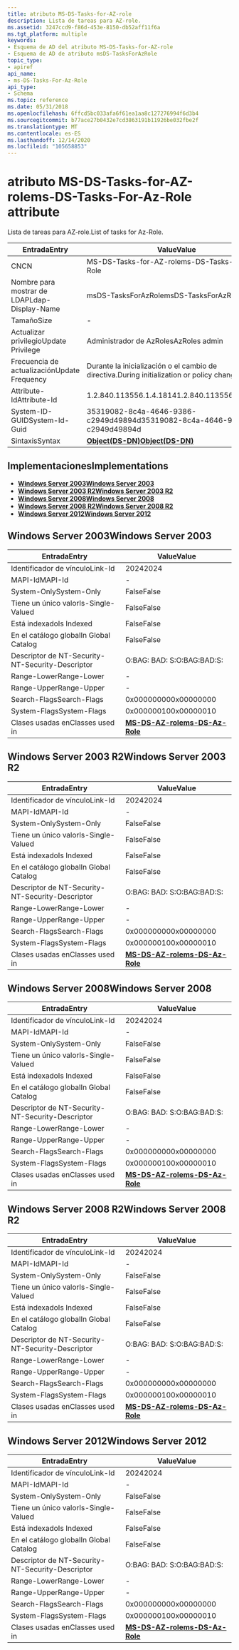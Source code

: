 ```yaml
---
title: atributo MS-DS-Tasks-for-AZ-role
description: Lista de tareas para AZ-role.
ms.assetid: 3247ccd9-f86d-453e-8150-db52aff11f6a
ms.tgt_platform: multiple
keywords:
- Esquema de AD del atributo MS-DS-Tasks-for-AZ-role
- Esquema de AD de atributo msDS-TasksForAzRole
topic_type:
- apiref
api_name:
- ms-DS-Tasks-For-Az-Role
api_type:
- Schema
ms.topic: reference
ms.date: 05/31/2018
ms.openlocfilehash: 6ffcd5bc033afa6f61ea1aa8c127276994f6d3b4
ms.sourcegitcommit: b77ace27b0432e7cd3863191b11926be032fbe2f
ms.translationtype: MT
ms.contentlocale: es-ES
ms.lasthandoff: 12/14/2020
ms.locfileid: "105658853"
---
```

# <a name="ms-ds-tasks-for-az-role-attribute"></a><span data-ttu-id="41724-105">atributo MS-DS-Tasks-for-AZ-role</span><span class="sxs-lookup"><span data-stu-id="41724-105">ms-DS-Tasks-For-Az-Role attribute</span></span>

<span data-ttu-id="41724-106">Lista de tareas para AZ-role.</span><span class="sxs-lookup"><span data-stu-id="41724-106">List of tasks for Az-Role.</span></span>



| <span data-ttu-id="41724-107">Entrada</span><span class="sxs-lookup"><span data-stu-id="41724-107">Entry</span></span> | <span data-ttu-id="41724-108">Value</span><span class="sxs-lookup"><span data-stu-id="41724-108">Value</span></span> |
|-------------------|-----------------------------------------|
| <span data-ttu-id="41724-109">CN</span><span class="sxs-lookup"><span data-stu-id="41724-109">CN</span></span>                | <span data-ttu-id="41724-110">MS-DS-Tasks-for-AZ-role</span><span class="sxs-lookup"><span data-stu-id="41724-110">ms-DS-Tasks-For-Az-Role</span></span>                 |
| <span data-ttu-id="41724-111">Nombre para mostrar de LDAP</span><span class="sxs-lookup"><span data-stu-id="41724-111">Ldap-Display-Name</span></span> | <span data-ttu-id="41724-112">msDS-TasksForAzRole</span><span class="sxs-lookup"><span data-stu-id="41724-112">msDS-TasksForAzRole</span></span>                     |
| <span data-ttu-id="41724-113">Tamaño</span><span class="sxs-lookup"><span data-stu-id="41724-113">Size</span></span>              | \-                                      |
| <span data-ttu-id="41724-114">Actualizar privilegio</span><span class="sxs-lookup"><span data-stu-id="41724-114">Update Privilege</span></span>  | <span data-ttu-id="41724-115">Administrador de AzRoles</span><span class="sxs-lookup"><span data-stu-id="41724-115">AzRoles admin</span></span>                           |
| <span data-ttu-id="41724-116">Frecuencia de actualización</span><span class="sxs-lookup"><span data-stu-id="41724-116">Update Frequency</span></span>  | <span data-ttu-id="41724-117">Durante la inicialización o el cambio de directiva.</span><span class="sxs-lookup"><span data-stu-id="41724-117">During initialization or policy change.</span></span> |
| <span data-ttu-id="41724-118">Attribute-Id</span><span class="sxs-lookup"><span data-stu-id="41724-118">Attribute-Id</span></span>      | <span data-ttu-id="41724-119">1.2.840.113556.1.4.1814</span><span class="sxs-lookup"><span data-stu-id="41724-119">1.2.840.113556.1.4.1814</span></span>                 |
| <span data-ttu-id="41724-120">System-ID-GUID</span><span class="sxs-lookup"><span data-stu-id="41724-120">System-Id-Guid</span></span>    | <span data-ttu-id="41724-121">35319082-8c4a-4646-9386-c2949d49894d</span><span class="sxs-lookup"><span data-stu-id="41724-121">35319082-8c4a-4646-9386-c2949d49894d</span></span>    |
| <span data-ttu-id="41724-122">Sintaxis</span><span class="sxs-lookup"><span data-stu-id="41724-122">Syntax</span></span>            | [<span data-ttu-id="41724-123">**Object(DS-DN)**</span><span class="sxs-lookup"><span data-stu-id="41724-123">**Object(DS-DN)**</span></span>](s-object-ds-dn.md) |



## <a name="implementations"></a><span data-ttu-id="41724-124">Implementaciones</span><span class="sxs-lookup"><span data-stu-id="41724-124">Implementations</span></span>

-   [<span data-ttu-id="41724-125">**Windows Server 2003**</span><span class="sxs-lookup"><span data-stu-id="41724-125">**Windows Server 2003**</span></span>](#windows-server-2003)
-   [<span data-ttu-id="41724-126">**Windows Server 2003 R2**</span><span class="sxs-lookup"><span data-stu-id="41724-126">**Windows Server 2003 R2**</span></span>](#windows-server-2003-r2)
-   [<span data-ttu-id="41724-127">**Windows Server 2008**</span><span class="sxs-lookup"><span data-stu-id="41724-127">**Windows Server 2008**</span></span>](#windows-server-2008)
-   [<span data-ttu-id="41724-128">**Windows Server 2008 R2**</span><span class="sxs-lookup"><span data-stu-id="41724-128">**Windows Server 2008 R2**</span></span>](#windows-server-2008-r2)
-   [<span data-ttu-id="41724-129">**Windows Server 2012**</span><span class="sxs-lookup"><span data-stu-id="41724-129">**Windows Server 2012**</span></span>](#windows-server-2012)

## <a name="windows-server-2003"></a><span data-ttu-id="41724-130">Windows Server 2003</span><span class="sxs-lookup"><span data-stu-id="41724-130">Windows Server 2003</span></span>



| <span data-ttu-id="41724-131">Entrada</span><span class="sxs-lookup"><span data-stu-id="41724-131">Entry</span></span> | <span data-ttu-id="41724-132">Value</span><span class="sxs-lookup"><span data-stu-id="41724-132">Value</span></span> |
|------------------------|---------------------------------------------------|
| <span data-ttu-id="41724-133">Identificador de vínculo</span><span class="sxs-lookup"><span data-stu-id="41724-133">Link-Id</span></span>                | <span data-ttu-id="41724-134">2024</span><span class="sxs-lookup"><span data-stu-id="41724-134">2024</span></span>                                              |
| <span data-ttu-id="41724-135">MAPI-Id</span><span class="sxs-lookup"><span data-stu-id="41724-135">MAPI-Id</span></span>                | \-                                                |
| <span data-ttu-id="41724-136">System-Only</span><span class="sxs-lookup"><span data-stu-id="41724-136">System-Only</span></span>            | <span data-ttu-id="41724-137">False</span><span class="sxs-lookup"><span data-stu-id="41724-137">False</span></span>                                             |
| <span data-ttu-id="41724-138">Tiene un único valor</span><span class="sxs-lookup"><span data-stu-id="41724-138">Is-Single-Valued</span></span>       | <span data-ttu-id="41724-139">False</span><span class="sxs-lookup"><span data-stu-id="41724-139">False</span></span>                                             |
| <span data-ttu-id="41724-140">Está indexado</span><span class="sxs-lookup"><span data-stu-id="41724-140">Is Indexed</span></span>             | <span data-ttu-id="41724-141">False</span><span class="sxs-lookup"><span data-stu-id="41724-141">False</span></span>                                             |
| <span data-ttu-id="41724-142">En el catálogo global</span><span class="sxs-lookup"><span data-stu-id="41724-142">In Global Catalog</span></span>      | <span data-ttu-id="41724-143">False</span><span class="sxs-lookup"><span data-stu-id="41724-143">False</span></span>                                             |
| <span data-ttu-id="41724-144">Descriptor de NT-Security-</span><span class="sxs-lookup"><span data-stu-id="41724-144">NT-Security-Descriptor</span></span> | <span data-ttu-id="41724-145">O:BAG: BAD: S:</span><span class="sxs-lookup"><span data-stu-id="41724-145">O:BAG:BAD:S:</span></span>                                      |
| <span data-ttu-id="41724-146">Range-Lower</span><span class="sxs-lookup"><span data-stu-id="41724-146">Range-Lower</span></span>            | \-                                                |
| <span data-ttu-id="41724-147">Range-Upper</span><span class="sxs-lookup"><span data-stu-id="41724-147">Range-Upper</span></span>            | \-                                                |
| <span data-ttu-id="41724-148">Search-Flags</span><span class="sxs-lookup"><span data-stu-id="41724-148">Search-Flags</span></span>           | <span data-ttu-id="41724-149">0x00000000</span><span class="sxs-lookup"><span data-stu-id="41724-149">0x00000000</span></span>                                        |
| <span data-ttu-id="41724-150">System-Flags</span><span class="sxs-lookup"><span data-stu-id="41724-150">System-Flags</span></span>           | <span data-ttu-id="41724-151">0x00000010</span><span class="sxs-lookup"><span data-stu-id="41724-151">0x00000010</span></span>                                        |
| <span data-ttu-id="41724-152">Clases usadas en</span><span class="sxs-lookup"><span data-stu-id="41724-152">Classes used in</span></span>        | [<span data-ttu-id="41724-153">**MS-DS-AZ-role**</span><span class="sxs-lookup"><span data-stu-id="41724-153">**ms-DS-Az-Role**</span></span>](c-msds-azrole.md)<br/> |



## <a name="windows-server-2003-r2"></a><span data-ttu-id="41724-154">Windows Server 2003 R2</span><span class="sxs-lookup"><span data-stu-id="41724-154">Windows Server 2003 R2</span></span>



| <span data-ttu-id="41724-155">Entrada</span><span class="sxs-lookup"><span data-stu-id="41724-155">Entry</span></span> | <span data-ttu-id="41724-156">Value</span><span class="sxs-lookup"><span data-stu-id="41724-156">Value</span></span> |
|------------------------|---------------------------------------------------|
| <span data-ttu-id="41724-157">Identificador de vínculo</span><span class="sxs-lookup"><span data-stu-id="41724-157">Link-Id</span></span>                | <span data-ttu-id="41724-158">2024</span><span class="sxs-lookup"><span data-stu-id="41724-158">2024</span></span>                                              |
| <span data-ttu-id="41724-159">MAPI-Id</span><span class="sxs-lookup"><span data-stu-id="41724-159">MAPI-Id</span></span>                | \-                                                |
| <span data-ttu-id="41724-160">System-Only</span><span class="sxs-lookup"><span data-stu-id="41724-160">System-Only</span></span>            | <span data-ttu-id="41724-161">False</span><span class="sxs-lookup"><span data-stu-id="41724-161">False</span></span>                                             |
| <span data-ttu-id="41724-162">Tiene un único valor</span><span class="sxs-lookup"><span data-stu-id="41724-162">Is-Single-Valued</span></span>       | <span data-ttu-id="41724-163">False</span><span class="sxs-lookup"><span data-stu-id="41724-163">False</span></span>                                             |
| <span data-ttu-id="41724-164">Está indexado</span><span class="sxs-lookup"><span data-stu-id="41724-164">Is Indexed</span></span>             | <span data-ttu-id="41724-165">False</span><span class="sxs-lookup"><span data-stu-id="41724-165">False</span></span>                                             |
| <span data-ttu-id="41724-166">En el catálogo global</span><span class="sxs-lookup"><span data-stu-id="41724-166">In Global Catalog</span></span>      | <span data-ttu-id="41724-167">False</span><span class="sxs-lookup"><span data-stu-id="41724-167">False</span></span>                                             |
| <span data-ttu-id="41724-168">Descriptor de NT-Security-</span><span class="sxs-lookup"><span data-stu-id="41724-168">NT-Security-Descriptor</span></span> | <span data-ttu-id="41724-169">O:BAG: BAD: S:</span><span class="sxs-lookup"><span data-stu-id="41724-169">O:BAG:BAD:S:</span></span>                                      |
| <span data-ttu-id="41724-170">Range-Lower</span><span class="sxs-lookup"><span data-stu-id="41724-170">Range-Lower</span></span>            | \-                                                |
| <span data-ttu-id="41724-171">Range-Upper</span><span class="sxs-lookup"><span data-stu-id="41724-171">Range-Upper</span></span>            | \-                                                |
| <span data-ttu-id="41724-172">Search-Flags</span><span class="sxs-lookup"><span data-stu-id="41724-172">Search-Flags</span></span>           | <span data-ttu-id="41724-173">0x00000000</span><span class="sxs-lookup"><span data-stu-id="41724-173">0x00000000</span></span>                                        |
| <span data-ttu-id="41724-174">System-Flags</span><span class="sxs-lookup"><span data-stu-id="41724-174">System-Flags</span></span>           | <span data-ttu-id="41724-175">0x00000010</span><span class="sxs-lookup"><span data-stu-id="41724-175">0x00000010</span></span>                                        |
| <span data-ttu-id="41724-176">Clases usadas en</span><span class="sxs-lookup"><span data-stu-id="41724-176">Classes used in</span></span>        | [<span data-ttu-id="41724-177">**MS-DS-AZ-role**</span><span class="sxs-lookup"><span data-stu-id="41724-177">**ms-DS-Az-Role**</span></span>](c-msds-azrole.md)<br/> |



## <a name="windows-server-2008"></a><span data-ttu-id="41724-178">Windows Server 2008</span><span class="sxs-lookup"><span data-stu-id="41724-178">Windows Server 2008</span></span>



| <span data-ttu-id="41724-179">Entrada</span><span class="sxs-lookup"><span data-stu-id="41724-179">Entry</span></span> | <span data-ttu-id="41724-180">Value</span><span class="sxs-lookup"><span data-stu-id="41724-180">Value</span></span> |
|------------------------|---------------------------------------------------|
| <span data-ttu-id="41724-181">Identificador de vínculo</span><span class="sxs-lookup"><span data-stu-id="41724-181">Link-Id</span></span>                | <span data-ttu-id="41724-182">2024</span><span class="sxs-lookup"><span data-stu-id="41724-182">2024</span></span>                                              |
| <span data-ttu-id="41724-183">MAPI-Id</span><span class="sxs-lookup"><span data-stu-id="41724-183">MAPI-Id</span></span>                | \-                                                |
| <span data-ttu-id="41724-184">System-Only</span><span class="sxs-lookup"><span data-stu-id="41724-184">System-Only</span></span>            | <span data-ttu-id="41724-185">False</span><span class="sxs-lookup"><span data-stu-id="41724-185">False</span></span>                                             |
| <span data-ttu-id="41724-186">Tiene un único valor</span><span class="sxs-lookup"><span data-stu-id="41724-186">Is-Single-Valued</span></span>       | <span data-ttu-id="41724-187">False</span><span class="sxs-lookup"><span data-stu-id="41724-187">False</span></span>                                             |
| <span data-ttu-id="41724-188">Está indexado</span><span class="sxs-lookup"><span data-stu-id="41724-188">Is Indexed</span></span>             | <span data-ttu-id="41724-189">False</span><span class="sxs-lookup"><span data-stu-id="41724-189">False</span></span>                                             |
| <span data-ttu-id="41724-190">En el catálogo global</span><span class="sxs-lookup"><span data-stu-id="41724-190">In Global Catalog</span></span>      | <span data-ttu-id="41724-191">False</span><span class="sxs-lookup"><span data-stu-id="41724-191">False</span></span>                                             |
| <span data-ttu-id="41724-192">Descriptor de NT-Security-</span><span class="sxs-lookup"><span data-stu-id="41724-192">NT-Security-Descriptor</span></span> | <span data-ttu-id="41724-193">O:BAG: BAD: S:</span><span class="sxs-lookup"><span data-stu-id="41724-193">O:BAG:BAD:S:</span></span>                                      |
| <span data-ttu-id="41724-194">Range-Lower</span><span class="sxs-lookup"><span data-stu-id="41724-194">Range-Lower</span></span>            | \-                                                |
| <span data-ttu-id="41724-195">Range-Upper</span><span class="sxs-lookup"><span data-stu-id="41724-195">Range-Upper</span></span>            | \-                                                |
| <span data-ttu-id="41724-196">Search-Flags</span><span class="sxs-lookup"><span data-stu-id="41724-196">Search-Flags</span></span>           | <span data-ttu-id="41724-197">0x00000000</span><span class="sxs-lookup"><span data-stu-id="41724-197">0x00000000</span></span>                                        |
| <span data-ttu-id="41724-198">System-Flags</span><span class="sxs-lookup"><span data-stu-id="41724-198">System-Flags</span></span>           | <span data-ttu-id="41724-199">0x00000010</span><span class="sxs-lookup"><span data-stu-id="41724-199">0x00000010</span></span>                                        |
| <span data-ttu-id="41724-200">Clases usadas en</span><span class="sxs-lookup"><span data-stu-id="41724-200">Classes used in</span></span>        | [<span data-ttu-id="41724-201">**MS-DS-AZ-role**</span><span class="sxs-lookup"><span data-stu-id="41724-201">**ms-DS-Az-Role**</span></span>](c-msds-azrole.md)<br/> |



## <a name="windows-server-2008-r2"></a><span data-ttu-id="41724-202">Windows Server 2008 R2</span><span class="sxs-lookup"><span data-stu-id="41724-202">Windows Server 2008 R2</span></span>



| <span data-ttu-id="41724-203">Entrada</span><span class="sxs-lookup"><span data-stu-id="41724-203">Entry</span></span> | <span data-ttu-id="41724-204">Value</span><span class="sxs-lookup"><span data-stu-id="41724-204">Value</span></span> |
|------------------------|---------------------------------------------------|
| <span data-ttu-id="41724-205">Identificador de vínculo</span><span class="sxs-lookup"><span data-stu-id="41724-205">Link-Id</span></span>                | <span data-ttu-id="41724-206">2024</span><span class="sxs-lookup"><span data-stu-id="41724-206">2024</span></span>                                              |
| <span data-ttu-id="41724-207">MAPI-Id</span><span class="sxs-lookup"><span data-stu-id="41724-207">MAPI-Id</span></span>                | \-                                                |
| <span data-ttu-id="41724-208">System-Only</span><span class="sxs-lookup"><span data-stu-id="41724-208">System-Only</span></span>            | <span data-ttu-id="41724-209">False</span><span class="sxs-lookup"><span data-stu-id="41724-209">False</span></span>                                             |
| <span data-ttu-id="41724-210">Tiene un único valor</span><span class="sxs-lookup"><span data-stu-id="41724-210">Is-Single-Valued</span></span>       | <span data-ttu-id="41724-211">False</span><span class="sxs-lookup"><span data-stu-id="41724-211">False</span></span>                                             |
| <span data-ttu-id="41724-212">Está indexado</span><span class="sxs-lookup"><span data-stu-id="41724-212">Is Indexed</span></span>             | <span data-ttu-id="41724-213">False</span><span class="sxs-lookup"><span data-stu-id="41724-213">False</span></span>                                             |
| <span data-ttu-id="41724-214">En el catálogo global</span><span class="sxs-lookup"><span data-stu-id="41724-214">In Global Catalog</span></span>      | <span data-ttu-id="41724-215">False</span><span class="sxs-lookup"><span data-stu-id="41724-215">False</span></span>                                             |
| <span data-ttu-id="41724-216">Descriptor de NT-Security-</span><span class="sxs-lookup"><span data-stu-id="41724-216">NT-Security-Descriptor</span></span> | <span data-ttu-id="41724-217">O:BAG: BAD: S:</span><span class="sxs-lookup"><span data-stu-id="41724-217">O:BAG:BAD:S:</span></span>                                      |
| <span data-ttu-id="41724-218">Range-Lower</span><span class="sxs-lookup"><span data-stu-id="41724-218">Range-Lower</span></span>            | \-                                                |
| <span data-ttu-id="41724-219">Range-Upper</span><span class="sxs-lookup"><span data-stu-id="41724-219">Range-Upper</span></span>            | \-                                                |
| <span data-ttu-id="41724-220">Search-Flags</span><span class="sxs-lookup"><span data-stu-id="41724-220">Search-Flags</span></span>           | <span data-ttu-id="41724-221">0x00000000</span><span class="sxs-lookup"><span data-stu-id="41724-221">0x00000000</span></span>                                        |
| <span data-ttu-id="41724-222">System-Flags</span><span class="sxs-lookup"><span data-stu-id="41724-222">System-Flags</span></span>           | <span data-ttu-id="41724-223">0x00000010</span><span class="sxs-lookup"><span data-stu-id="41724-223">0x00000010</span></span>                                        |
| <span data-ttu-id="41724-224">Clases usadas en</span><span class="sxs-lookup"><span data-stu-id="41724-224">Classes used in</span></span>        | [<span data-ttu-id="41724-225">**MS-DS-AZ-role**</span><span class="sxs-lookup"><span data-stu-id="41724-225">**ms-DS-Az-Role**</span></span>](c-msds-azrole.md)<br/> |



## <a name="windows-server-2012"></a><span data-ttu-id="41724-226">Windows Server 2012</span><span class="sxs-lookup"><span data-stu-id="41724-226">Windows Server 2012</span></span>



| <span data-ttu-id="41724-227">Entrada</span><span class="sxs-lookup"><span data-stu-id="41724-227">Entry</span></span> | <span data-ttu-id="41724-228">Value</span><span class="sxs-lookup"><span data-stu-id="41724-228">Value</span></span> |
|------------------------|---------------------------------------------------|
| <span data-ttu-id="41724-229">Identificador de vínculo</span><span class="sxs-lookup"><span data-stu-id="41724-229">Link-Id</span></span>                | <span data-ttu-id="41724-230">2024</span><span class="sxs-lookup"><span data-stu-id="41724-230">2024</span></span>                                              |
| <span data-ttu-id="41724-231">MAPI-Id</span><span class="sxs-lookup"><span data-stu-id="41724-231">MAPI-Id</span></span>                | \-                                                |
| <span data-ttu-id="41724-232">System-Only</span><span class="sxs-lookup"><span data-stu-id="41724-232">System-Only</span></span>            | <span data-ttu-id="41724-233">False</span><span class="sxs-lookup"><span data-stu-id="41724-233">False</span></span>                                             |
| <span data-ttu-id="41724-234">Tiene un único valor</span><span class="sxs-lookup"><span data-stu-id="41724-234">Is-Single-Valued</span></span>       | <span data-ttu-id="41724-235">False</span><span class="sxs-lookup"><span data-stu-id="41724-235">False</span></span>                                             |
| <span data-ttu-id="41724-236">Está indexado</span><span class="sxs-lookup"><span data-stu-id="41724-236">Is Indexed</span></span>             | <span data-ttu-id="41724-237">False</span><span class="sxs-lookup"><span data-stu-id="41724-237">False</span></span>                                             |
| <span data-ttu-id="41724-238">En el catálogo global</span><span class="sxs-lookup"><span data-stu-id="41724-238">In Global Catalog</span></span>      | <span data-ttu-id="41724-239">False</span><span class="sxs-lookup"><span data-stu-id="41724-239">False</span></span>                                             |
| <span data-ttu-id="41724-240">Descriptor de NT-Security-</span><span class="sxs-lookup"><span data-stu-id="41724-240">NT-Security-Descriptor</span></span> | <span data-ttu-id="41724-241">O:BAG: BAD: S:</span><span class="sxs-lookup"><span data-stu-id="41724-241">O:BAG:BAD:S:</span></span>                                      |
| <span data-ttu-id="41724-242">Range-Lower</span><span class="sxs-lookup"><span data-stu-id="41724-242">Range-Lower</span></span>            | \-                                                |
| <span data-ttu-id="41724-243">Range-Upper</span><span class="sxs-lookup"><span data-stu-id="41724-243">Range-Upper</span></span>            | \-                                                |
| <span data-ttu-id="41724-244">Search-Flags</span><span class="sxs-lookup"><span data-stu-id="41724-244">Search-Flags</span></span>           | <span data-ttu-id="41724-245">0x00000000</span><span class="sxs-lookup"><span data-stu-id="41724-245">0x00000000</span></span>                                        |
| <span data-ttu-id="41724-246">System-Flags</span><span class="sxs-lookup"><span data-stu-id="41724-246">System-Flags</span></span>           | <span data-ttu-id="41724-247">0x00000010</span><span class="sxs-lookup"><span data-stu-id="41724-247">0x00000010</span></span>                                        |
| <span data-ttu-id="41724-248">Clases usadas en</span><span class="sxs-lookup"><span data-stu-id="41724-248">Classes used in</span></span>        | [<span data-ttu-id="41724-249">**MS-DS-AZ-role**</span><span class="sxs-lookup"><span data-stu-id="41724-249">**ms-DS-Az-Role**</span></span>](c-msds-azrole.md)<br/> |



 

 





